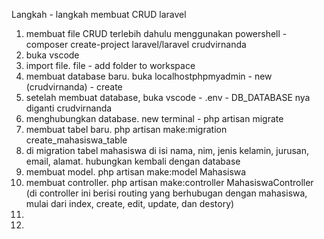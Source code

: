 Langkah - langkah membuat CRUD laravel
1. membuat file CRUD terlebih dahulu menggunakan powershell - composer create-project laravel/laravel crudvirnanda
2. buka vscode
3. import file. file - add folder to workspace
4. membuat database baru. buka localhostphpmyadmin - new (crudvirnanda) - create
5. setelah membuat database, buka vscode - .env - DB_DATABASE nya diganti crudvirnanda
6. menghubungkan database. new terminal - php artisan migrate
7. membuat tabel baru. php artisan make:migration create_mahasiswa_table
8. di migration tabel mahasiswa di isi nama, nim, jenis kelamin, jurusan, email, alamat. hubungkan kembali dengan database
9. membuat model. php artisan make:model Mahasiswa
10. membuat controller. php artisan make:controller MahasiswaController (di controller ini berisi routing yang berhubugan dengan mahasiswa, mulai dari index, create, edit, update, dan destory)
11. 
12. 
 

